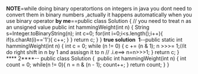 **NOTE**=while doing binary operatortions on integers in java you dont need to convert them in binary numbers ,actually it happens automatically when you use binary operator
**by me**==public class Solution {
// you need to treat n as an unsigned value
public int hammingWeight(int n) {
String s=Integer.toBinaryString(n);
int c=0;
for(int i=0;i<s.length();i++){
if(s.charAt(i)=='1'){
c++;
}
}
return c;
}
}
**true solution**
​
**1**--public static int hammingWeight(int n) {
int c = 0;
while (n != 0) {
c += (n & 1);
n >>>= 1;//it do right shift in n by 1 and assisgn it to n
// .i.e==> n=n>>>1;
}
return c;
}
​
​
**** 2****-- public class Solution {
​
public int hammingWeight(int n) {
int count = 0;
while(n != 0){
n = n & (n - 1);
count++;
}
return count;
}
}
​
​